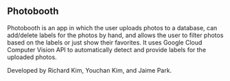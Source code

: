 ## Photobooth

Photobooth is an app in which the user uploads photos to a database, can add/delete labels for the photos by hand, and allows the user to filter photos based on the labels or just show their favorites. It uses Google Cloud Computer Vision API to automatically detect and provide labels for the uploaded photos.

Developed by Richard Kim, Youchan Kim, and Jaime Park.
